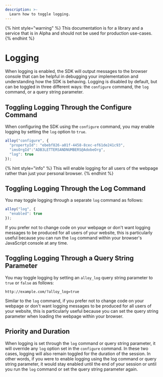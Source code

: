 ```yaml
---
description: >-
  Learn how to toggle logging.
---
```


{% hint style="warning" %}
This documentation is for a library and a service that is in Alpha and should not be used for production use-cases. 
{% endhint %}

# Logging

When logging is enabled, the SDK will output messages to the browser console that can be helpful in debugging your implementation and understanding how the SDK is behaving. Logging is disabled by default, but can be toggled in three different ways: the `configure` command, the `log` command, or a query string parameter.

## Toggling Logging Through the Configure Command

When configuring the SDK using the `configure` command, you may enable logging by setting the `log` option to `true`.

```javascript
alloy("configure", {
  "propertyId": "ebebf826-a01f-4458-8cec-ef61de241c93",
  "imsOrgId":"ADB3LETTERSANDNUMBERS@AdobeOrg",
  "log": true
});
```

{% hint style="info" %}
This will enable logging for all users of the webpage rather than just your personal browser.
{% endhint %}

## Toggling Logging Through the Log Command

You may toggle logging through a separate `log` command as follows:

```javascript
alloy("log", {
  "enabled": true
});
```

If you prefer not to change code on your webpage or don't want logging messages to be produced for all users of your website, this is particularly useful because you can run the `log` command within your browser's JavaScript console at any time.


## Toggling Logging Through a Query String Parameter

You may toggle logging by setting an `alloy_log` query string parameter to `true` or `false` as follows:

```
http://example.com/?alloy_log=true
```

Similar to the `log` command, if you prefer not to change code on your webpage or don't want logging messages to be produced for all users of your website, this is particularly useful because you can set the query string parameter when loading the webpage within your browser. 

## Priority and Duration

When logging is set through the `log` command or query string parameter, it will override any `log` option set in the `configure` command. In these two cases, logging will also remain toggled for the duration of the session. In other words, if you were to enable logging using the log command or query string parameter, it would stay enabled until the end of your session or until you run the `log` command or set the query string parameter again.
